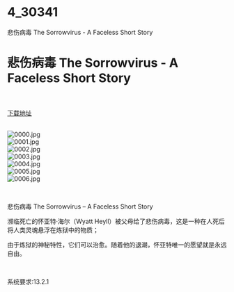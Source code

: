# 4_30341
悲伤病毒 The Sorrowvirus - A Faceless Short Story
# 悲伤病毒 The Sorrowvirus - A Faceless Short Story
 <br/></br>
[下载地址](https://www.switch520.cc/article/30341 "下载地址")
<br/></br>

<p><img title="0000.jpg" src="https://www.switch520.cc/muke_img/2022_04_27_fab4e687916fb.jpg" alt="0000.jpg"><br>
<img title="0001.jpg" src="https://www.switch520.cc/muke_img/2022_04_27_90b8ec6ca6e28.jpg" alt="0001.jpg"><br>
<img title="0002.jpg" src="https://www.switch520.cc/muke_img/2022_04_27_548f6b2582dc5.jpg" alt="0002.jpg"><br>
<img title="0003.jpg" src="https://www.switch520.cc/muke_img/2022_04_27_a48f9cca11ff4.jpg" alt="0003.jpg"><br>
<img title="0004.jpg" src="https://www.switch520.cc/muke_img/2022_04_27_be1f868dc68a3.jpg" alt="0004.jpg"><br>
<img title="0005.jpg" src="https://www.switch520.cc/muke_img/2022_04_27_93f3654e77bd9.jpg" alt="0005.jpg"><br>
<img title="0006.jpg" src="https://www.switch520.cc/muke_img/2022_04_27_5cadfd23e4dff.jpg" alt="0006.jpg"></p>
<p>&nbsp;</p>
<p>悲伤病毒 The Sorrowvirus – A Faceless Short Story</p>
<p>濒临死亡的怀亚特·海尔（Wyatt Heyll）被父母给了悲伤病毒，这是一种在人死后将人类灵魂悬浮在炼狱中的物质；</p>
<p>由于炼狱的神秘特性，它们可以治愈。随着他的退潮，怀亚特唯一的愿望就是永远自由。</p>
<p>&nbsp;</p>
<p>系统要求:13.2.1</p>




